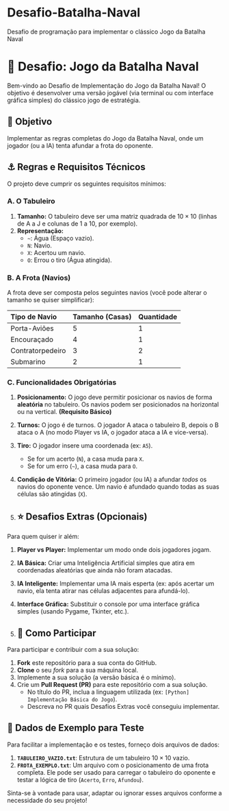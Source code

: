# Desafio-Batalha-Naval
Desafio de programação para implementar o clássico Jogo da Batalha Naval

# 🚢 Desafio: Jogo da Batalha Naval

Bem-vindo ao Desafio de Implementação do Jogo da Batalha Naval! O objetivo é desenvolver uma versão jogável (via terminal ou com interface gráfica simples) do clássico jogo de estratégia.

## 🎯 Objetivo

Implementar as regras completas do Jogo da Batalha Naval, onde um jogador (ou a IA) tenta afundar a frota do oponente.

## ⚓ Regras e Requisitos Técnicos

O projeto deve cumprir os seguintes requisitos mínimos:

### A. O Tabuleiro
1.  **Tamanho:** O tabuleiro deve ser uma matriz quadrada de $10 \times 10$ (linhas de A a J e colunas de 1 a 10, por exemplo).
2.  **Representação:**
    * `~`: Água (Espaço vazio).
    * `N`: Navio.
    * `X`: Acertou um navio.
    * `O`: Errou o tiro (Água atingida).

### B. A Frota (Navios)
A frota deve ser composta pelos seguintes navios (você pode alterar o tamanho se quiser simplificar):

| Tipo de Navio | Tamanho (Casas) | Quantidade |
| :--- | :--- | :--- |
| Porta-Aviões | 5 | 1 |
| Encouraçado | 4 | 1 |
| Contratorpedeiro | 3 | 2 |
| Submarino | 2 | 1 |

### C. Funcionalidades Obrigatórias
1.  **Posicionamento:** O jogo deve permitir posicionar os navios de forma **aleatória** no tabuleiro. Os navios podem ser posicionados na horizontal ou na vertical. **(Requisito Básico)**
2.  **Turnos:** O jogo é de turnos. O jogador A ataca o tabuleiro B, depois o B ataca o A (no modo Player vs IA, o jogador ataca a IA e vice-versa).
3.  **Tiro:** O jogador insere uma coordenada (ex: `A5`).
    * Se for um acerto (`N`), a casa muda para `X`.
    * Se for um erro (`~`), a casa muda para `O`.
4.  **Condição de Vitória:** O primeiro jogador (ou IA) a afundar *todos* os navios do oponente vence. Um navio é afundado quando todas as suas células são atingidas (`X`).

5.  ## ⭐ Desafios Extras (Opcionais)

Para quem quiser ir além:

1.  **Player vs Player:** Implementar um modo onde dois jogadores jogam.
2.  **IA Básica:** Criar uma Inteligência Artificial simples que atira em coordenadas aleatórias que ainda não foram atacadas.
3.  **IA Inteligente:** Implementar uma IA mais esperta (ex: após acertar um navio, ela tenta atirar nas células adjacentes para afundá-lo).
4.  **Interface Gráfica:** Substituir o console por uma interface gráfica simples (usando Pygame, Tkinter, etc.).

5.  ## 🤝 Como Participar

Para participar e contribuir com a sua solução:

1.  **Fork** este repositório para a sua conta do GitHub.
2.  **Clone** o seu *fork* para a sua máquina local.
3.  Implemente a sua solução (a versão básica é o mínimo).
4.  Crie um **Pull Request (PR)** para este repositório com a sua solução.
    * No título do PR, inclua a linguagem utilizada (ex: `[Python] Implementação Básica do Jogo`).
    * Descreva no PR quais Desafios Extras você conseguiu implementar.
  
## 💾 Dados de Exemplo para Teste

Para facilitar a implementação e os testes, forneço dois arquivos de dados:

1.  **`TABULEIRO_VAZIO.txt`**: Estrutura de um tabuleiro $10 \times 10$ vazio.
2.  **`FROTA_EXEMPLO.txt`**: Um arquivo com o posicionamento de uma frota completa. Ele pode ser usado para carregar o tabuleiro do oponente e testar a lógica de tiro (`Acerto`, `Erro`, `Afundou`).

Sinta-se à vontade para usar, adaptar ou ignorar esses arquivos conforme a necessidade do seu projeto!


